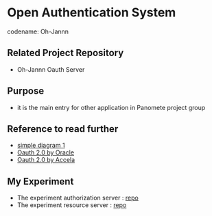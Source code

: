 # Open Authentication System

codename: Oh-Jannn

## Related Project Repository
- Oh-Jannn Oauth Server

## Purpose
- it is the main entry for other application in Panomete project group

## Reference to read further
- [simple diagram 1](https://blog.doubleslash.de/wp/wp-content/uploads/2022/08/Authorization.png)
- [Oauth 2.0 by Oracle](https://docs.oracle.com/cd/E82085_01/160027/JOS%20Implementation%20Guide/Output/oauth.htm)
- [Oauth 2.0 by Accela](https://developer.accela.com/docs/construct-authCodeFlow.html#)

## My Experiment
- The experiment authorization server : [repo](https://github.com/oat431/spb3-demo-oauth-auth-server)
- The experiment resource server : [repo](https://github.com/oat431/spb3-demo-resource-server)
